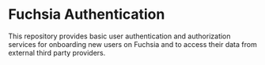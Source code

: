 Fuchsia Authentication
======================

This repository provides basic user authentication and authorization services for
onboarding new users on Fuchsia and to access their data from external third
party providers.

